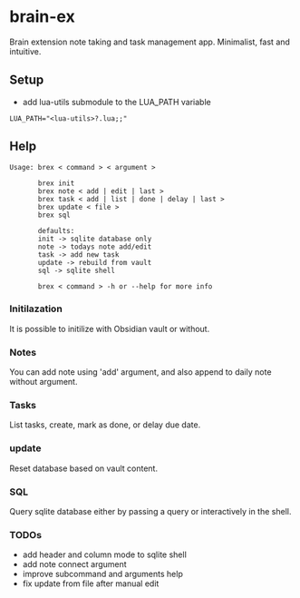 # brain-ex
Brain extension note taking and task management app. Minimalist, fast and intuitive.

## Setup

* add lua-utils submodule to the LUA_PATH variable
```
LUA_PATH="<lua-utils>?.lua;;"
```

## Help
```
Usage: brex < command > < argument >

       brex init
       brex note < add | edit | last >
       brex task < add | list | done | delay | last >
       brex update < file >
       brex sql

       defaults:
       init -> sqlite database only
       note -> todays note add/edit
       task -> add new task
       update -> rebuild from vault
       sql -> sqlite shell

       brex < command > -h or --help for more info
```

### Initilazation
It is possible to initilize with Obsidian vault or without.

### Notes
You can add note using 'add' argument, and also append to daily note without argument.

### Tasks
List tasks, create, mark as done, or delay due date.

### update
Reset database based on vault content.

### SQL
Query sqlite database either by passing a query or interactively in the shell.


### TODOs
- add header and column mode to sqlite shell
- add note connect argument
- improve subcommand and arguments help
- fix update from file after manual edit
